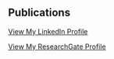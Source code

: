 ## Publications

<a href="https://www.linkedin.com/in/steven-mielke/">View My LinkedIn Profile</a>

<a href="https://www.linkedin.com/in/steven-mielke/">View My ResearchGate Profile</a>
